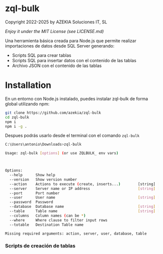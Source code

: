 # zql-bulk

Copyright 2022-2025 by AZEKIA Soluciones IT, SL

*Enjoy it under the MIT License (see LICENSE.md)*

Una herramienta básica creada para Node.js que permite realizar importaciones de datos desde SQL Server generando:
 
 - Scripts SQL para crear tablas
 - Scripts SQL para insertar datos con el contenido de las tablas
 - Archivo JSON con el contenido de las tablas

# Installation
En un entorno con Node.js instalado, puedes instalar zql-bulk de forma global utilizando npm:

```bash
git clone https://github.com/azekia/zql-bulk
cd zql-bulk
npm i
npm i -g .
```

Despues podrás usarlo desde el terminal con el comando `zql-bulk`

```bash
C:\Users\antonio\Downloads>zql-bulk

Usage: zql-bulk [options] (or use ZQLBULK_ env vars)



Options:
  --help      Show help                                                [boolean]
  --version   Show version number                                      [boolean]
  --action    Actions to execute (create, inserts...)        [string] [required]
  --server    Server name or IP address                      [string] [required]
  --port      Port number                                               [number]
  --user      User name                                      [string] [required]
  --password  Password                                                  [string]
  --database  Database name                                  [string] [required]
  --table     Table name                                     [string] [required]
  --columns   Column names (can be *)                                   [string]
  --where     Where clause to filter input rows                         [string]
  --totable   Destination Table name                                    [string]

Missing required arguments: action, server, user, database, table
```

### Scripts de creación de tablas


